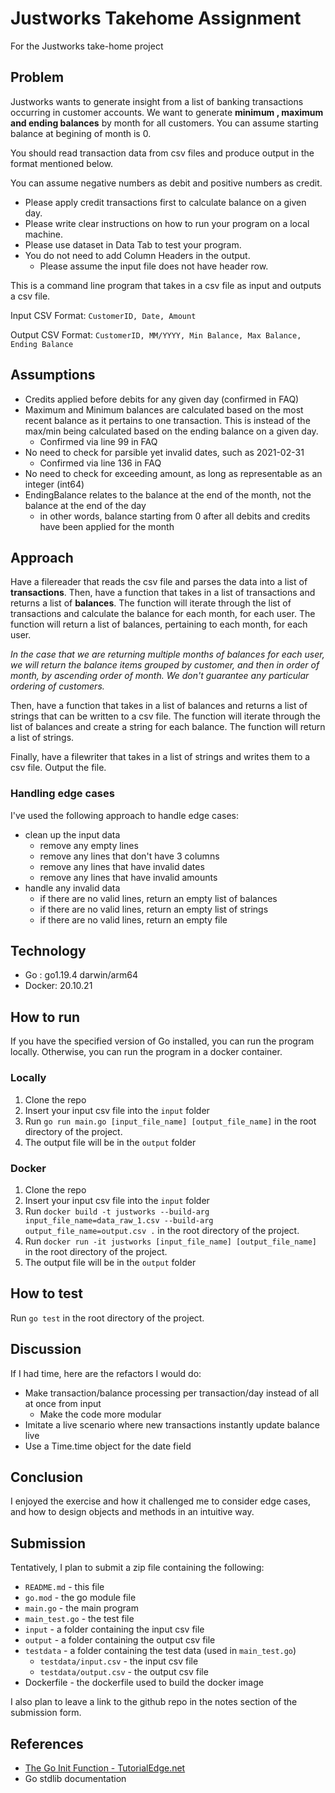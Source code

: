 # Justworks Takehome Assignment

For the Justworks take-home project

## Problem

Justworks wants to generate insight from a list of banking transactions occurring in customer accounts. We want to generate **minimum , maximum and ending balances** by month for all customers. You can assume starting balance at begining of month is 0.

You should read transaction data from csv files and produce output in the format mentioned below.

You can assume negative numbers as debit and positive numbers as credit.

- Please apply credit transactions first to calculate balance on a given day.  
- Please write clear instructions on how to run your program on a local machine.
- Please use dataset in Data Tab to test your program.
- You do not need to add Column Headers in the output.
  - Please assume the input file does not have header row.

This is a command line program that takes in a csv file as input and outputs a csv file.

Input CSV Format:
`CustomerID, Date, Amount`

Output CSV Format:
`CustomerID, MM/YYYY, Min Balance, Max Balance, Ending Balance`

## Assumptions

- Credits applied before debits for any given day (confirmed in FAQ)
- Maximum and Minimum balances are calculated based on the most recent balance as it pertains to one transaction. This is instead of the max/min being calculated based on the ending balance on a given day.
  - Confirmed via line 99 in FAQ
- No need to check for parsible yet invalid dates, such as 2021-02-31
  - Confirmed via line 136 in FAQ
- No need to check for exceeding amount, as long as representable as an integer (int64)
- EndingBalance relates to the balance at the end of the month, not the balance at the end of the day
  - in other words, balance starting from 0 after all debits and credits have been applied for the month

## Approach

Have a filereader that reads the csv file and parses the data into a list of **transactions**. Then, have a function that takes in a list of transactions and returns a list of **balances**. The function will iterate through the list of transactions and calculate the balance for each month, for each user. The function will return a list of balances, pertaining to each month, for each user.

*In the case that we are returning multiple months of balances for each user, we will return the balance items grouped by customer, and then in order of month, by ascending order of month. We don't guarantee any particular ordering of customers.*

Then, have a function that takes in a list of balances and returns a list of strings that can be written to a csv file. The function will iterate through the list of balances and create a string for each balance. The function will return a list of strings.

Finally, have a filewriter that takes in a list of strings and writes them to a csv file. Output the file.

### Handling edge cases

I've used the following approach to handle edge cases:

- clean up the input data
  - remove any empty lines
  - remove any lines that don't have 3 columns
  - remove any lines that have invalid dates
  - remove any lines that have invalid amounts
- handle any invalid data
  - if there are no valid lines, return an empty list of balances
  - if there are no valid lines, return an empty list of strings
  - if there are no valid lines, return an empty file

## Technology

- Go : go1.19.4 darwin/arm64
- Docker: 20.10.21

## How to run

If you have the specified version of Go installed, you can run the program locally. Otherwise, you can run the program in a docker container.

### Locally

1. Clone the repo
2. Insert your input csv file into the `input` folder
3. Run `go run main.go [input_file_name] [output_file_name]` in the root directory of the project.
4. The output file will be in the `output` folder

### Docker

1. Clone the repo
2. Insert your input csv file into the `input` folder
3. Run `docker build -t justworks --build-arg input_file_name=data_raw_1.csv --build-arg output_file_name=output.csv .` in the root directory of the project.
4. Run `docker run -it justworks [input_file_name] [output_file_name]` in the root directory of the project.
5. The output file will be in the `output` folder

## How to test

Run `go test` in the root directory of the project.

## Discussion

If I had time, here are the refactors I would do:

- Make transaction/balance processing per transaction/day instead of all at once from input
  - Make the code more modular
- Imitate a live scenario where new transactions instantly update balance live
- Use a Time.time object for the date field

## Conclusion

I enjoyed the exercise and how it challenged me to consider edge cases, and how to design objects and methods in an intuitive way.

## Submission

Tentatively, I plan to submit a zip file containing the following:

- `README.md` - this file
- `go.mod` - the go module file
- `main.go` - the main program
- `main_test.go` - the test file
- `input` - a folder containing the input csv file
- `output` - a folder containing the output csv file
- `testdata` - a folder containing the test data (used in `main_test.go`)
  - `testdata/input.csv` - the input csv file
  - `testdata/output.csv` - the output csv file
- Dockerfile - the dockerfile used to build the docker image

I also plan to leave a link to the github repo in the notes section of the submission form.

## References

- [The Go Init Function - TutorialEdge.net](https://tutorialedge.net/golang/the-go-init-function/)
- Go stdlib documentation
